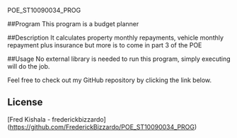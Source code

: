 POE_ST10090034_PROG
 
##Program 
This program is a budget planner

##Description
It calculates property monthly repayments, vehicle monthly repayment plus insurance but more is to come in part 3 of the POE

##Usage
No external library is needed to run this program, simply executing will do the job.

Feel free to check out my GitHub repository by clicking the link below.

## License
[Fred Kishala - frederickbizzardo]
(https://github.com/FrederickBizzardo/POE_ST10090034_PROG)
